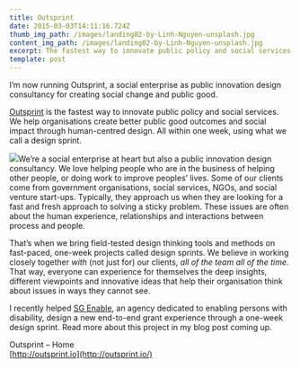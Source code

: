 ```yaml
---
title: Outsprint
date: 2015-03-03T14:11:16.724Z
thumb_img_path: /images/landing02-by-Linh-Nguyen-unsplash.jpg
content_img_path: /images/landing02-by-Linh-Nguyen-unsplash.jpg
excerpt: The fastest way to innovate public policy and social services
template: post
---
```

I’m now running Outsprint, a social enterprise as public innovation design consultancy for creating social change and public good.

[Outsprint](http://outsprint.io/) is the fastest way to innovate public policy and social services. We help organisations create better public good outcomes and social impact through human-centred design. All within one week, using what we call a design sprint.

<img style="float:right width:200px" src="/images/One-pager.png" />We’re a social enterprise at heart but also a public innovation design consultancy. We love helping people who are in the business of helping other people, or doing work to improve peoples’ lives. Some of our clients come from government organisations, social services, NGOs, and social venture start-ups. Typically, they approach us when they are looking for a fast and fresh approach to solving a sticky problem. These issues are often about the human experience, relationships and interactions between process and people.

That’s when we bring field-tested design thinking tools and methods on fast-paced, one-week projects called design sprints. We believe in working closely together *with* (not just for) our clients, *all of the team all of the time*. That way, everyone can experience for themselves the deep insights, different viewpoints and innovative ideas that help their organisation think about issues in ways they cannot see.

I recently helped [SG Enable](https://www.sgenable.sg/), an agency dedicated to enabling persons with disability, design a new end-to-end grant experience through a one-week design sprint. Read more about this project in my blog post coming up.

Outsprint – Home\
[http://outsprint.io](http://outsprint.io/)

